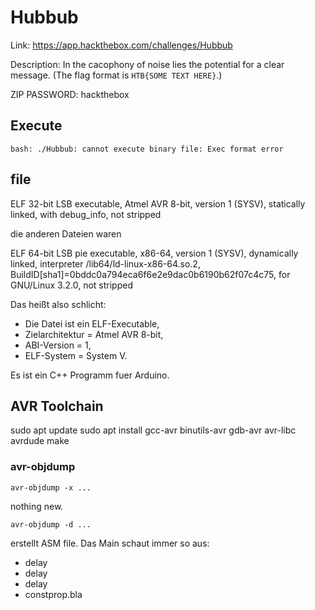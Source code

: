 # Hubbub

Link: https://app.hackthebox.com/challenges/Hubbub

Description: In the cacophony of noise lies the potential for a clear message. (The flag format is `HTB{SOME TEXT HERE}`.)

ZIP PASSWORD: hackthebox

## Execute

```
bash: ./Hubbub: cannot execute binary file: Exec format error
```

## file

ELF 32-bit LSB executable, Atmel AVR 8-bit, version 1 (SYSV), statically linked, with debug_info, not stripped

die anderen Dateien waren

ELF 64-bit LSB pie executable, x86-64, version 1 (SYSV), dynamically linked, interpreter /lib64/ld-linux-x86-64.so.2, BuildID[sha1]=0bddc0a794eca6f6e2e9dac0b6190b62f07c4c75, for GNU/Linux 3.2.0, not stripped

Das heißt also schlicht:

* Die Datei ist ein ELF-Executable,
* Zielarchitektur = Atmel AVR 8-bit,
* ABI-Version = 1,
* ELF-System = System V.

Es ist ein C++ Programm fuer Arduino.

## AVR Toolchain

sudo apt update
sudo apt install gcc-avr binutils-avr gdb-avr avr-libc avrdude make

### avr-objdump

```
avr-objdump -x ...
```

nothing new.

```
avr-objdump -d ...
```

erstellt ASM file. Das Main schaut immer so aus:

* delay
* delay
* delay
* constprop.bla
